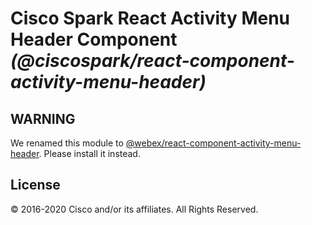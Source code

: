 # Cisco Spark React Activity Menu Header Component _(@ciscospark/react-component-activity-menu-header)_

## WARNING

We renamed this module to [@webex/react-component-activity-menu-header](https://www.npmjs.com/package/@webex/react-component-activity-menu-header). Please install it instead.

## License

© 2016-2020 Cisco and/or its affiliates. All Rights Reserved.
